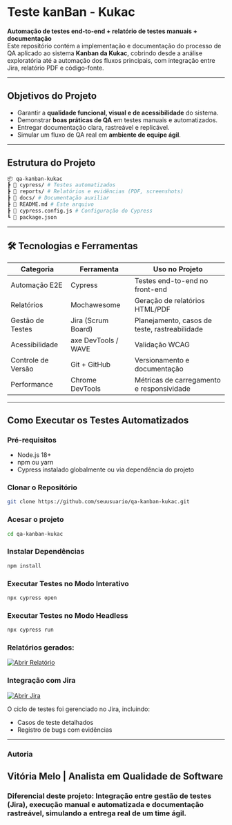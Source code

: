 # Teste kanBan - Kukac

**Automação de testes end-to-end + relatório de testes manuais + documentação**  
Este repositório contém a implementação e documentação do processo de QA aplicado ao sistema **Kanban da Kukac**, cobrindo desde a análise exploratória até a automação dos fluxos principais, com integração entre Jira, relatório PDF e código-fonte.

---

## Objetivos do Projeto
- Garantir a **qualidade funcional, visual e de acessibilidade** do sistema.
- Demonstrar **boas práticas de QA** em testes manuais e automatizados.
- Entregar documentação clara, rastreável e replicável.
- Simular um fluxo de QA real em **ambiente de equipe ágil**.

---

##  Estrutura do Projeto 
```bash
📦 qa-kanban-kukac
┣ 📁 cypress/ # Testes automatizados
┣ 📁 reports/ # Relatórios e evidências (PDF, screenshots)
┣ 📁 docs/ # Documentação auxiliar
┣ 📄 README.md # Este arquivo
┣ 📄 cypress.config.js # Configuração do Cypress
┗ 📄 package.json
```

---

## 🛠️ Tecnologias e Ferramentas
| Categoria          | Ferramenta         | Uso no Projeto |
|--------------------|--------------------|----------------|
| Automação E2E      | Cypress             | Testes end-to-end no front-end |
| Relatórios         | Mochawesome         | Geração de relatórios HTML/PDF |
| Gestão de Testes   | Jira (Scrum Board)  | Planejamento, casos de teste, rastreabilidade |
| Acessibilidade     | axe DevTools / WAVE | Validação WCAG |
| Controle de Versão | Git + GitHub        | Versionamento e documentação |
| Performance        | Chrome DevTools     | Métricas de carregamento e responsividade |

---

## Como Executar os Testes Automatizados

### Pré-requisitos
- Node.js 18+
- npm ou yarn
- Cypress instalado globalmente ou via dependência do projeto

### Clonar o Repositório
```bash
git clone https://github.com/seuusuario/qa-kanban-kukac.git
```
### Acesar o projeto
```bash
cd qa-kanban-kukac
```
### Instalar Dependências
```bash
npm install
```
### Executar Testes no Modo Interativo
```bash
npx cypress open
```

### Executar Testes no Modo Headless 
``` bash
npx cypress run 
```

### Relatórios gerados:
[![Abrir Relatório](https://img.shields.io/badge/📄_Abrir-Relatório-blue?style=for-the-badge)](https://docs.google.com/document/d/1S3JAoQ28mMRBEzQw85Pn38WT2gPFbJBPScwWmjx4BV4/edit?usp=sharing)



### Integração com Jira
[![Abrir Jira](https://img.shields.io/badge/📄_Abrir-Jira-blue?style=for-the-badge)](https://vitoriasantos78690.atlassian.net/jira/software/projects/KC/boards/34?atlOrigin=eyJpIjoiNGMxNTBhZDEzN2ViNDcxNWE4Y2ExYmI2Yjg3MjZkMTQiLCJwIjoiaiJ9)

O ciclo de testes foi gerenciado no Jira, incluindo:

- Casos de teste detalhados 
- Registro de bugs com evidências 


---

### Autoria
Vitória Melo | Analista em Qualidade de Software
---

### Diferencial deste projeto: Integração entre gestão de testes (Jira), execução manual e automatizada e documentação rastreável, simulando a entrega real de um time ágil.
